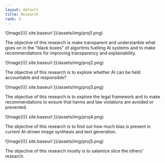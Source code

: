 ```yaml
---
layout: default
title: Research
rank: 3
---
```

![Image]({{ site.baseurl }}/assets/img/proj1.png)

The objective of this research is make transparent and understanble what goes on in the "black boxes" of algoritms fuelling AI systems and to make recommendations for improving transparency and explainability.

![Image]({{ site.baseurl }}/assets/img/proj2.png)

The objective of this research is to explore whether AI can be held accountable and responsible?

![Image]({{ site.baseurl }}/assets/img/proj3.png)

The objective of this research is to explore the legal framework and to make recommendations to ensure that harms and law violations are avoided or prevented.

![Image]({{ site.baseurl }}/assets/img/proj4.png)

The objective of this research is to find out how much bias is present in current AI-driven image synthesis and text generation.

![Image]({{ site.baseurl }}/assets/img/proj5.png)

The objective of this research mostly is to salamice slice the others' research.

